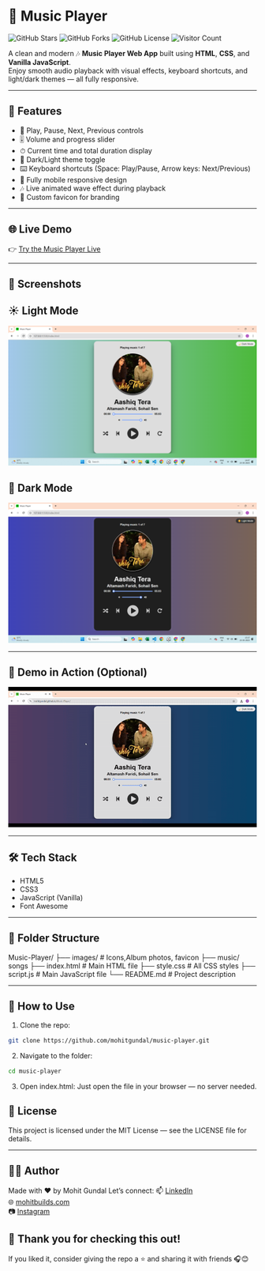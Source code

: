 # 🎵 Music Player

![GitHub Stars](https://img.shields.io/github/stars/mohitgundal/music-player?style=social)
![GitHub Forks](https://img.shields.io/github/forks/mohitgundal/music-player?style=social)
![GitHub License](https://img.shields.io/github/license/mohitgundal/music-player)
![Visitor Count](https://komarev.com/ghpvc/?username=mohitgundal&label=Repo+Views&color=blue)

A clean and modern 🎶 **Music Player Web App** built using **HTML**, **CSS**, and **Vanilla JavaScript**.  
Enjoy smooth audio playback with visual effects, keyboard shortcuts, and light/dark themes — all fully responsive.

---

## 🚀 Features

- 🔁 Play, Pause, Next, Previous controls
- 🎚 Volume and progress slider
- ⏱ Current time and total duration display
- 🌙 Dark/Light theme toggle
- ⌨️ Keyboard shortcuts (Space: Play/Pause, Arrow keys: Next/Previous)
- 📱 Fully mobile responsive design
- 🎶 Live animated wave effect during playback
- 🎵 Custom favicon for branding

---

## 🌐 Live Demo

👉 [Try the Music Player Live](https://mohitgundal.github.io/music-player)

---

## 📸 Screenshots
## ☀️ Light Mode
![Screenshot](images/Screenshot1.png)

## 🌙 Dark Mode
![Screenshot](images/Screenshot2.png)

---

## 🎥 Demo in Action (Optional)
![Music Player Demo](images/demo.gif)

---

## 🛠 Tech Stack

- HTML5
- CSS3
- JavaScript (Vanilla)
- Font Awesome

---

## 📁 Folder Structure

Music-Player/
├── images/ # Icons,Album photos, favicon
├── music/ songs
├── index.html # Main HTML file
├── style.css # All CSS styles
├── script.js # Main JavaScript file
└── README.md # Project description

---

## 📌 How to Use

1. Clone the repo:
```bash
git clone https://github.com/mohitgundal/music-player.git
```

2. Navigate to the folder:
```bash
cd music-player
```

3. Open index.html:
Just open the file in your browser — no server needed.


## 📄 License

This project is licensed under the MIT License — see the LICENSE file for details.

---

## 🙋‍♂️ Author
Made with ❤️ by Mohit Gundal
Let’s connect:
📫 [LinkedIn](https://www.linkedin.com/in/mohitbuilds/)  
🌐 [mohitbuilds.com](https://mohitbuilds.com)  
📷 [Instagram](https://www.instagram.com/_mohitbuilds/)



## 🙏 Thank you for checking this out!
If you liked it, consider giving the repo a ⭐ and sharing it with friends 🎧😊
  

